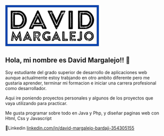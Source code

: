 ![alt text](logo.png)

## Hola, mi nombre es David Margalejo!! 👋

Soy estudiante del grado superior de desarrollo de aplicaciones web aunque actualmente estoy trabjando en otro ambito diferente pero me gustaria aprender, terminar mi formacion e iniciar una carrera profesional como desarrollador.

Aqui ire poniendo proyectos personales y algunos de los proyectos que vaya utilizando para practicar.

Me gusta programar sobre todo en Java y Php, y diseñar paginas web con Html, Css y Javascript

👥Linkedin [linkedin.com/in/david-margalejo-bardaji-354305155](https://www.linkedin.com/in/david-margalejo-bardaji-354305155)







<!--
Here are some ideas to get you started:

- 🔭 I’m currently working on ...
- 🌱 I’m currently learning ...
- 👯 I’m looking to collaborate on ...
- 🤔 I’m looking for help with ...
- 💬 Ask me about ...
- 📫 How to reach me: ...
- 😄 Pronouns: ...
- ⚡ Fun fact: ...
-->
